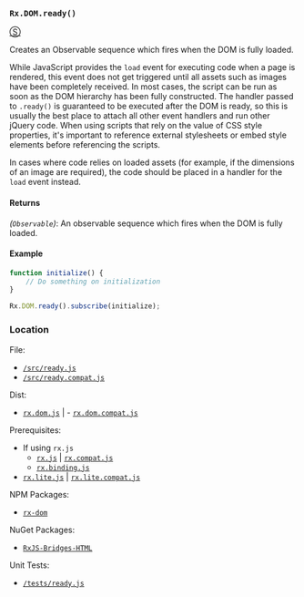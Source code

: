 ### `Rx.DOM.ready()`
[&#x24C8;](https://github.com/Reactive-Extensions/RxJS-DOM/blob/master/src/ready.js "View in source") 

Creates an Observable sequence which fires when the DOM is fully loaded.

While JavaScript provides the `load` event for executing code when a page is rendered, this event does not get triggered until all assets such as images have been completely received. In most cases, the script can be run as soon as the DOM hierarchy has been fully constructed. The handler passed to `.ready()` is guaranteed to be executed after the DOM is ready, so this is usually the best place to attach all other event handlers and run other jQuery code. When using scripts that rely on the value of CSS style properties, it's important to reference external stylesheets or embed style elements before referencing the scripts.

In cases where code relies on loaded assets (for example, if the dimensions of an image are required), the code should be placed in a handler for the `load` event instead.

#### Returns
*(`Observable`)*: An observable sequence which fires when the DOM is fully loaded.

#### Example

```js
function initialize() {
    // Do something on initialization
}

Rx.DOM.ready().subscribe(initialize);
```

### Location

File:
- [`/src/ready.js`](https://github.com/Reactive-Extensions/RxJS-DOM/blob/master/src/ready.js)
- [`/src/ready.compat.js`](https://github.com/Reactive-Extensions/RxJS-DOM/blob/master/src/ready.compat.js)

Dist:
- [`rx.dom.js`](https://github.com/Reactive-Extensions/RxJS-DOM/blob/master/dist/rx.dom.js) | - [`rx.dom.compat.js`](https://github.com/Reactive-Extensions/RxJS-DOM/blob/master/dist/rx.dom.compat.js)

Prerequisites:
- If using `rx.js`
  - [`rx.js`](https://github.com/Reactive-Extensions/RxJS/blob/master/dist/rx.js) | [`rx.compat.js`](https://github.com/Reactive-Extensions/RxJS/blob/master/dist/rx.compat.js)
  - [`rx.binding.js`](https://github.com/Reactive-Extensions/RxJS/blob/master/dist/rx.binding.js)
- [`rx.lite.js`](https://github.com/Reactive-Extensions/RxJS/blob/master/rx.lite.js) | [`rx.lite.compat.js`](https://github.com/Reactive-Extensions/RxJS/blob/master/rx.lite.compat.js)

NPM Packages:
- [`rx-dom`](https://preview.npmjs.com/package/rx-dom)

NuGet Packages:
- [`RxJS-Bridges-HTML`](http://www.nuget.org/packages/RxJS-Bridges-HTML/)

Unit Tests:
- [`/tests/ready.js`](https://github.com/Reactive-Extensions/RxJS-DOM/blob/master/tests/ready.js)
